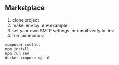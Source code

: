 ## Marketplace

1) clone project
2) make .env by .env.example. 
3) set your own SMTP settings for email verify in .inv
3) run commands:

```
composer install
npm install
npm run dev
docker-compose up -d
```